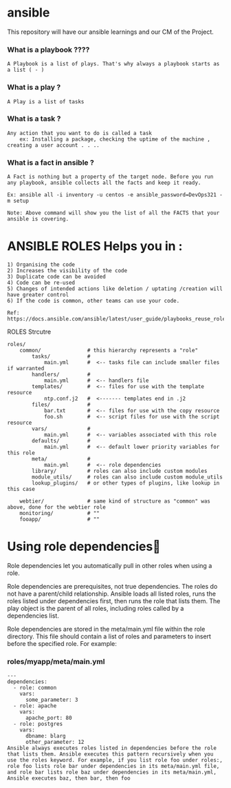 # ansible

This repository will have our ansible learnings and our CM of the Project.

### What is a playbook ????

```
A Playbook is a list of plays. That's why always a playbook starts as a list ( - )
```

### What is a play ?

```
A Play is a list of tasks
```

### What is a task ?

```
Any action that you want to do is called a task
    ex: Installing a package, checking the uptime of the machine , creating a user account . . .. 

``` 


### What is a fact in ansible ?

```
A Fact is nothing but a property of the target node. Before you run any playbook, ansible collects all the facts and keep it ready.

Ex: ansible all -i inventory -u centos -e ansible_password=DevOps321 -m setup

Note: Above command will show you the list of all the FACTS that your ansible is covering.
```

# ANSIBLE ROLES Helps you in :
```
1) Organising the code 
2) Increases the visibility of the code 
3) Duplicate code can be avoided 
4) Code can be re-used
5) Changes of intended actions like deletion / uptating /creation will have greater control
6) If the code is common, other teams can use your code.

Ref: https://docs.ansible.com/ansible/latest/user_guide/playbooks_reuse_roles.html

```

ROLES Strcutre

```
roles/
    common/               # this hierarchy represents a "role"
        tasks/            #
            main.yml      #  <-- tasks file can include smaller files if warranted
        handlers/         #
            main.yml      #  <-- handlers file
        templates/        #  <-- files for use with the template resource
            ntp.conf.j2   #  <------- templates end in .j2
        files/            #
            bar.txt       #  <-- files for use with the copy resource
            foo.sh        #  <-- script files for use with the script resource
        vars/             #
            main.yml      #  <-- variables associated with this role
        defaults/         #
            main.yml      #  <-- default lower priority variables for this role
        meta/             #
            main.yml      #  <-- role dependencies
        library/          # roles can also include custom modules
        module_utils/     # roles can also include custom module_utils
        lookup_plugins/   # or other types of plugins, like lookup in this case

    webtier/              # same kind of structure as "common" was above, done for the webtier role
    monitoring/           # ""
    fooapp/               # ""

``` 


# Using role dependencies
Role dependencies let you automatically pull in other roles when using a role.

Role dependencies are prerequisites, not true dependencies. The roles do not have a parent/child relationship. Ansible loads all listed roles, runs the roles listed under dependencies first, then runs the role that lists them. The play object is the parent of all roles, including roles called by a dependencies list.

Role dependencies are stored in the meta/main.yml file within the role directory. This file should contain a list of roles and parameters to insert before the specified role. For example:

### roles/myapp/meta/main.yml
```
---
dependencies:
  - role: common
    vars:
      some_parameter: 3
  - role: apache
    vars:
      apache_port: 80
  - role: postgres
    vars:
      dbname: blarg
      other_parameter: 12
Ansible always executes roles listed in dependencies before the role that lists them. Ansible executes this pattern recursively when you use the roles keyword. For example, if you list role foo under roles:, role foo lists role bar under dependencies in its meta/main.yml file, and role bar lists role baz under dependencies in its meta/main.yml, Ansible executes baz, then bar, then foo

``` 